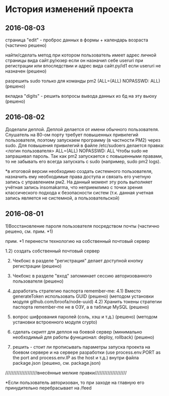
История изменений проекта
=========================

2016-08-03
----------

страница "edit" - проброс данных в формы + календарь возраста  (частично решено)

найти/сделать метод при котором пользователь имеет адрес личной страницы вида
сайт.ру/юзер если он назначил себе useruri при регистрации или впоследствии
и адрес вида сайт.ру/id1 если useruri не назначен (решено)

разрешить sudo только для команды pm2 (ALL=(ALL) NOPASSWD: ALL) (решено)

вкладка "digits" - решить вопросы вывода данных из бд на эту вьюху (решено)


2016-08-02
----------

Доделали деплой.
Деплой делается от имени обычного пользователя.
Слушатель на 80-ом порту требует повышенных привилегий пользователя, поэтому запускаем программу (в частности PM2) через sudo.
Для повышения привилегий в файле /etc/sudoers делается правка:
<логин пользователя> ALL=(ALL) NOPASSWD: ALL
Чтобы sudo не запрашивал пароль.
Так как pm2 запускается с повышенными правами, то не забывать его всегда запускать с sudo (например, sudo pm2 logs).

*в итоговой версии необходимо создать системного пользователя, назначить ему необходимые права доступа и связать его учетную запись
 с управлением рм2. На данный момент эту роль выполняет учётная запись insomakarma, что неприемлимо с точки зрения классического
 подхода к безопасности систем (т.к. данная учетная запись является не системной, а пользовательской)

2016-08-01
----------

1)Восстановление пароля пользователя посредством почты (частично решено, см. прим. *1)

прим. *1 перенести технологию на собственный почтовый сервер

1.2) создать собственный почтовый сервер

2) Чекбокс в разделе "регистрация" делает доступной кнопку регистрации (решено)

3) Чекбокс в разделе "вход" запоминает сессию авторизованного пользователя (решено)

4) доработать стратегию паспорта remember-me:
4.1) Вместо generateToken использовать GUID (решено) (методом установки модуля github.com/broofa/node-uuid)
4.2) Хранить токены стратегии паспорта remember-me не в ОЗУ, а в таблице MySQL (решено)

5) вопрос шифрования паролей (соль, хэш и т.д.) (решено) (методом установки встроенного модуля crypto)

6) сделать скрипт для деплоя на боевой сервер (минимально необходимый для работы функционал: deploy, rollback) 
   (решено)

7) решить - стоит ли прописывать параметры запуска проекта на боевом сервере
    и на сервере разработки (use process.env.PORT as the port and process.env.IP
    as the host и т.д.) внутри файла package.json (решено, см. package.json)



////////////////////внесённые мелкие правки////////////////////

*Если пользователь авторизован, то при заходе на главную его 
принудительно перебрасывает на /feed

